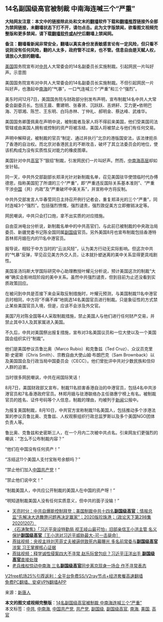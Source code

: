  <h2>14名副国级高官被制裁 中南海连喊三个“严重”</h2> <p class="notice"><b>大陆网友注意：本文中的链接除此处和文末的<a href="https://github.com/bannedbook/fanqiang" >翻墙</a>软件下载和<a href="https://github.com/killgcd/justmysocks/blob/master/README.md">翻墙推荐</a>链接外全部为禁网链接，未翻墙状态下打不开，请勿点击。此为文字版禁闻，欲看图文视频完整版和更多禁闻，请下载<a href="https://github.com/bannedbook/fanqiang">翻墙软件或APP</a>后翻墙上禁闻网。</p><p>备注：翻墙看新闻非常安全，翻墙以真实身份发表敏感言论有一定风险，但只看不说则没有任何风险，翻的人太多，政府管不过来，也不管。信息自由是天赋人权，请放心大胆的翻墙。</b></p>  <div class="entry"> <p id="conimg"><a href="https://www.bannedbook.org/bnews/tag/%e7%be%8e%e5%9b%bd/" class="st_tag internal_tag" rel="tag" title="标签 美国 下的日志">美国</a>国务院宣布对<a href="https://www.bannedbook.org/bnews/tag/%e4%b8%ad%e5%85%b1/" class="st_tag internal_tag" rel="tag" title="标签 中共 下的日志">中共</a>人大常委会的14名副委员长实施制裁。引起网民一片叫好声。示意图</p> <p>美国国务院宣布对中共人大常委会的14名副委员长实施制裁。不但引起网民一片叫好声，也激起中<a href="https://www.bannedbook.org/bnews/tag/%e5%8d%97%e6%b5%b7/" class="st_tag internal_tag" rel="tag" title="标签 南海 下的日志">南海</a>的“气暴”，一口气连喊三个“严重”和三个“强烈”。</p> <p>美东时间12月7日，美国国务院与财政部分别发布声明，宣布制裁14名中共人大常委会副委员长。包括王晨、曹建明、张春贤、沉跃跃、吉炳轩、艾力更•依明巴海、万鄂湘、陈竺、王东明、白玛赤林、丁仲礼、郝明金、蔡达峰、武维华。</p> <p>美国国务卿蓬佩奥在声明中说，被制裁者及家人将不得前来美国，他们受美国司法管辖或由美国人拥有或控制的资产将被冻结，美国人将被禁止与他们有任何交易。</p> <p>声明中解释说，被制裁的官员“制定、通过并执行”北京的港版国安法，该法律扼杀了香港的自治权。而北京对香港民主的不断攻击，破坏了其立法委员会的地位，使该机构成为没有实质性反对能力的橡皮图章。</p> <p>美国针对中共<a href="https://www.bannedbook.org/bnews/tag/%E9%AB%98%E5%AE%98/" class="st_tag internal_tag" rel="tag" title="标签 高官 下的日志">高官</a>下“狠招”制裁，引发网民们一片叫好声。然而，<a href="https://www.bannedbook.org/bnews/tag/%e4%b8%ad%e5%8d%97%e6%b5%b7/" class="st_tag internal_tag" rel="tag" title="标签 中南海 下的日志">中南海</a><span class='wp_keywordlink_affiliate'><a href="https://www.bannedbook.org/bnews/ccpdope/" title="中共高层内幕" target="_blank">高层</a></span>却如坐针毡。</p>  <p>同一天，中共外交部副部长郑泽光针对新制裁名单，召见美国驻华使馆临时代办傅德恩，指称美国犯了所谓的三个“严重”，即“严重违反国际关系基本准则”、“严重干涉<span class='wp_keywordlink_affiliate'><a href="https://www.bannedbook.org/" title="中国" target="_blank">中国</a></span>（共）内政”及“严重破坏中美关系”，并宣称中方将反制。</p> <p>中共外交部发言人华春莹同日主持召开例行记者会，重复郑泽光的三个“严重”，同时连喊3个“强烈”。包括强烈愤慨，强烈谴责，强烈敦促美方立即撤销决定等。</p> <p>网民嘲讽，中共只会打口炮，拿不出实质的对应措施。</p> <p>自由亚洲电台分析说，新制裁名单中的中共高官们，与此前已被制裁的中央政治局委员、新疆党委书记陈全国同属<a href="https://www.bannedbook.org/bnews/tag/%E5%89%AF%E5%9B%BD%E7%BA%A7/" class="st_tag internal_tag" rel="tag" title="标签 副国级 下的日志">副国级</a>官员。另外美国8月也宣布制裁包括香港特首林郑月娥在内的11名中港官员。</p> <p>报导说，相较于中方当时的“云淡风轻”，认为美方行动无实际影响。但这次中共的“气暴”反弹，罕见召见美方外交人员，让本就扑塑迷离的美中关系显得更具戏剧性。</p> <p>美国圣汤玛斯大学国际研究中心助理教授叶耀元分析说，预计美国这次的制裁“大棒”确实会影响现阶段的美中关系。虽然中共强烈谴责，但到目前为止还没看到实质政策回应。</p>  <p>在被问到中共是否接下来会采取反制措施时，叶耀元预测，与美国制裁11名中港官员时相同，中方将“不痛不痒”地挑选14名美国官员进行制裁。只是象征性的方式禁止某些美国官员入境，但是，应该不会涉及外交官。</p> <p>美国7月对陈全国等4人采取制裁措施，禁止美国人与他们进行任何财产交易，并禁止其中3人及其家属进入美国。</p> <p>不久后，中共对美国祭出报复措施，宣布对3名美国议员和一位大使以及一个美国国会组织实行“制裁”。</p> <p>他们是美国参议员鲁比奥（Marco Rubio）和克鲁兹（Ted Cruz）、众议员克里斯‧史密斯（Chris Smith）、宗教自由大使山姆‧布朗巴克（Sam Brownback）以及美国国会及行政当局中国委员会（CECC）。他们曾批评中共对少数民族和信仰人群的迫害。</p> <p>当时很多网民嘲讽，中共在闹国际笑话！</p> <p>8月7日，美国财政部又宣布，制裁11名损害香港自治的中港官员，包括4名中共涉港官员和7名香港政府官员。林郑月娥与驻港联络办主任骆惠宁榜上有名。被制裁官员的姓名、证件号码等个人信息，制裁的理由，均被列于<span class='wp_keywordlink_affiliate'><a href="https://www.bannedbook.org/" title="新闻">新闻</a></span>公报中。</p>  <p>为报复美国制裁，8月10日，中共官方宣称制裁11名美国人，包括推动多个涉港法案的参议员鲁比奥、克鲁兹、人权观察组织行政总监罗斯以及多个美国NGO团体负责人等。</p> <p>鲁比奥、克鲁兹和史密斯三人，在一个月内二次被中共点名。引来网友们更强烈的嘲讽：“怎么不公布制裁内容？”</p> <p>“他们在中国没有任何资产！”</p> <p>“冻结这11个美国人支付宝账号余额吗？”</p> <p>“禁止他们加入<a href="https://www.bannedbook.org/bnews/tag/%e4%b8%ad%e5%9b%bd%e5%85%b1%e4%ba%a7%e5%85%9a/" class="st_tag internal_tag" rel="tag" title="标签 中国共产党 下的日志">中国共产党</a>！”</p> <p>“禁止他们说中文！”</p>  <p>“制裁美国人，中共应公开制裁的美国人在中国的资产呀！”</p> <p>“明知道制裁美国人没有任何实质意义，但中共的面子没输！”</p> <ul class='op-related-articles' title='相关阅读'> <li><a href='https://www.bannedbook.org/bnews/cbnews/20201208/1443886.html' target='_blank'>天亮时分：中共自爆能控制拜登；美国制裁中共十四名<b>副国级高官</b>；情报总监“先解决大选舞弊问题再决定赢家”；2020版珍珠港；（政论天下第298集 20201207）</a></li> <li><a href='https://www.bannedbook.org/bnews/bannedvideo/20191107/1219104.html' target='_blank'>《石涛聚焦》「习近平突设特勤局 视王岐山最可怕」旧部亲信王小洪主管 名义保护<b>副国级高官</b>［王小洪对习近平威胁最大-可一击毙命］ </a></li> <li><a href='https://www.bannedbook.org/bnews/bannedvideo/20180910/995704.html' target='_blank'>燕铭视频：央视主持刘芳菲丈夫被逼供致死内幕曝光 多名前常委与<b>副国级高官</b>涉案 习王掌握核心证据 </a></li> <li><a href='https://www.bannedbook.org/bnews/bannedvideo/20180816/986216.html' target='_blank'>燕铭视频：释学诚性侵案四大不寻常 赵乐际曾包庇？习近平汪洋出手 <b>副国级高官</b>直接处理</a></li> <li><a href='https://www.bannedbook.org/bnews/cbnews/20180703/966147.html' target='_blank'>老兵维权惊动中南海 三名<b>副国级高官</b>同步离京现身一场合 作不寻常表态</a></li> </ul> <p class="texttj"> <a href="https://www.bannedbook.org/forum23/topic22702.html" target="_blank">V2free机场25%引荐返利：全平台免费SS/V2ray节点+经济套餐高速翻墙</a><br/> <a href="https://github.com/bannedbook/fanqiang/wiki/%E7%A6%81%E9%97%BB%E7%BD%91%E5%AE%89%E5%8D%93%E7%BF%BB%E5%A2%99%E6%96%B0%E9%97%BBAPP" target="_blank">免费PC翻墙、安卓VPN翻墙APP</a></p><p> 来源：<span class='wp_keywordlink_affiliate'><a href="https://www.ntdtv.com/" title="新唐人">新唐人</a></span> </p><a name='sharetosocial'></a>       <div><b>本文的图文或视频完整版</b>：<a href='https://www.bannedbook.org/bnews/cbnews/20201209/1444603.html'>14名副国级高官被制裁 中南海连喊三个“严重”</a></div>  </div><!--END ENTRY--> <div class="postfooter"> <div>本文标签：<a href="https://www.bannedbook.org/bnews/tag/%e4%b8%ad%e5%85%b1/" rel="tag">中共</a>, <a href="https://www.bannedbook.org/bnews/tag/%e4%b8%ad%e5%8d%97%e6%b5%b7/" rel="tag">中南海</a>, <a href="https://www.bannedbook.org/bnews/tag/%e4%b8%ad%e5%9b%bd%e5%85%b1%e4%ba%a7%e5%85%9a/" rel="tag">中国共产党</a>, <a href="https://www.bannedbook.org/bnews/tag/%e5%85%b1%e4%ba%a7%e5%85%9a/" rel="tag">共产党</a>, <a href="https://www.bannedbook.org/bnews/tag/%E5%89%AF%E5%9B%BD%E7%BA%A7/" rel="tag">副国级</a>, <a href="https://www.bannedbook.org/bnews/tag/%E5%89%AF%E5%9B%BD%E7%BA%A7%E9%AB%98%E5%AE%98/" rel="tag">副国级高官</a>, <a href="https://www.bannedbook.org/bnews/tag/%e5%8d%97%e6%b5%b7/" rel="tag">南海</a>, <a href="https://www.bannedbook.org/bnews/tag/%e7%be%8e%e5%9b%bd/" rel="tag">美国</a>, <a href="https://www.bannedbook.org/bnews/tag/%E9%AB%98%E5%AE%98/" rel="tag">高官</a></div>  </div><!--END POSTFOOTER--> 